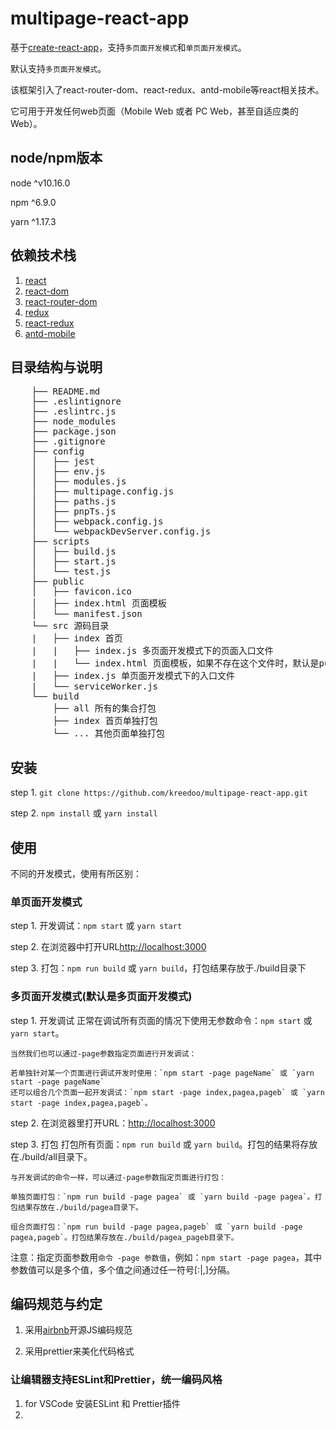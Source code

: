 # multipage-react-app

基于[create-react-app](https://create-react-app.dev/)，支持`多页面开发模式`和`单页面开发模式`。

默认支持`多页面开发模式`。

该框架引入了react-router-dom、react-redux、antd-mobile等react相关技术。

它可用于开发任何web页面（Mobile Web 或者 PC Web，甚至自适应类的Web）。

## node/npm版本

node ^v10.16.0

npm ^6.9.0

yarn ^1.17.3

## 依赖技术栈
1. [react](https://reactjs.org/)
2. [react-dom](https://reactjs.org/)
3. [react-router-dom](https://reacttraining.com/react-router/)
4. [redux](https://redux.js.org/)
5. [react-redux](https://redux.js.org/basics/usage-with-react)
7. [antd-mobile](https://mobile.ant.design/docs/react/introduce-cn)

## 目录结构与说明
<pre>
    ├── README.md
    ├── .eslintignore
    ├── .eslintrc.js
    ├── node_modules
    ├── package.json
    ├── .gitignore
    ├── config
    │   ├── jest
    │   ├── env.js
    │   ├── modules.js
    │   ├── multipage.config.js
    │   ├── paths.js
    │   ├── pnpTs.js
    │   ├── webpack.config.js
    │   └── webpackDevServer.config.js
    ├── scripts
    │   ├── build.js
    │   ├── start.js
    │   └── test.js
    ├── public
    │   ├── favicon.ico
    │   ├── index.html 页面模板
    │   └── manifest.json
    └── src 源码目录
    |   ├── index 首页
    |   |   ├── index.js 多页面开发模式下的页面入口文件
    |   |   └── index.html 页面模板，如果不存在这个文件时，默认是public/index.html
    |   ├── index.js 单页面开发模式下的入口文件
    |   └── serviceWorker.js
    └── build
        ├── all 所有的集合打包
        ├── index 首页单独打包
        └── ... 其他页面单独打包
</pre>

## 安装

step 1. `git clone https://github.com/kreedoo/multipage-react-app.git`

step 2. `npm install` 或 `yarn install`

## 使用

不同的开发模式，使用有所区别：

### 单页面开发模式

step 1. 开发调试：`npm start` 或 `yarn start`

step 2. 在浏览器中打开URL<http://localhost:3000>

step 3. 打包：`npm run build` 或 `yarn build`，打包结果存放于./build目录下

### 多页面开发模式(默认是多页面开发模式)

step 1. 开发调试
    正常在调试所有页面的情况下使用无参数命令：`npm start` 或 `yarn start`。

    当然我们也可以通过-page参数指定页面进行开发调试：
    
    若单独针对某一个页面进行调试开发时使用：`npm start -page pageName` 或 `yarn start -page pageName`
    还可以组合几个页面一起开发调试：`npm start -page index,pagea,pageb` 或 `yarn start -page index,pagea,pageb`。

step 2. 在浏览器里打开URL：<http://localhost:3000>

step 3. 打包
    打包所有页面：`npm run build` 或 `yarn build`。打包的结果将存放在./build/all目录下。

    与开发调试的命令一样，可以通过-page参数指定页面进行打包：
    
    单独页面打包：`npm run build -page pagea` 或 `yarn build -page pagea`。打包结果存放在./build/pagea目录下。
    
    组合页面打包：`npm run build -page pagea,pageb` 或 `yarn build -page pagea,pageb`。打包结果存放在./build/pagea_pageb目录下。

注意：指定页面参数用`命令 -page 参数值`，例如：`npm start -page pagea`，其中参数值可以是多个值，多个值之间通过任一符号[:|,]分隔。

## 编码规范与约定

1. 采用[airbnb](https://github.com/airbnb/javascript)开源JS编码规范

2. 采用prettier来美化代码格式

### 让编辑器支持ESLint和Prettier，统一编码风格

1. for VSCode
    安装ESLint 和 Prettier插件
2. 